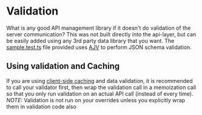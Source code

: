 # Validation
What is any good API management library if it doesn't do validation of the server communication?  This was not built directly into the api-layer, but can be easily added using any 3rd party data library that you want.  The [sample.test.ts](./sample.test.ts) file provided uses [AJV](https://ajv.js.org/) to perform JSON schema validation.

## Using validation and Caching
If you are using [client-side caching](../caching) and data validation, it is recommended to call your validator first, then wrap the validation call in a memoization call so that you only run validation on an actual API call (instead of every time).
*NOTE:* Validation is not run on your overrides unless you explicitly wrap them in validation code also